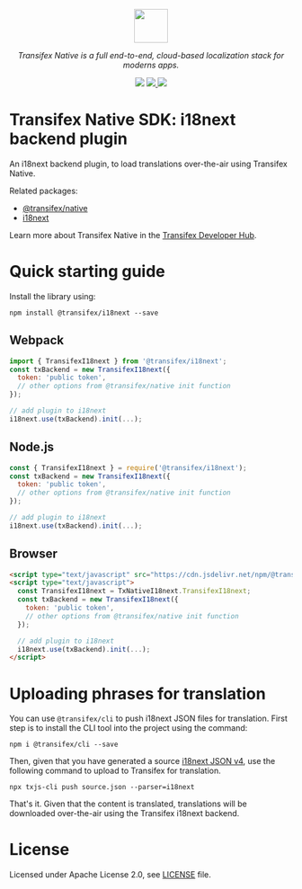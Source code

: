 <p align="center">
  <a href="https://www.transifex.com">
    <img src="https://raw.githubusercontent.com/transifex/transifex-javascript/master/media/transifex.png" height="60">
  </a>
</p>
<p align="center">
  <i>Transifex Native is a full end-to-end, cloud-based localization stack for moderns apps.</i>
</p>
<p align="center">
  <img src="https://github.com/transifex/transifex-javascript/actions/workflows/npm-publish.yml/badge.svg">
  <a href="https://www.npmjs.com/package/@transifex/i18next">
    <img src="https://img.shields.io/npm/v/@transifex/i18next.svg">
  </a>
  <a href="https://developers.transifex.com/docs/native">
    <img src="https://img.shields.io/badge/docs-transifex.com-blue">
  </a>
</p>

# Transifex Native SDK: i18next backend plugin

An i18next backend plugin, to load translations over-the-air using Transifex Native.

Related packages:
* [@transifex/native](https://www.npmjs.com/package/@transifex/native)
* [i18next](https://www.npmjs.com/package/i18next)

Learn more about Transifex Native in the [Transifex Developer Hub](https://developers.transifex.com/docs/native).

# Quick starting guide

Install the library using:

```npm install @transifex/i18next --save```

## Webpack

```js
import { TransifexI18next } from '@transifex/i18next';
const txBackend = new TransifexI18next({
  token: 'public token',
  // other options from @transifex/native init function
});

// add plugin to i18next
i18next.use(txBackend).init(...);
```

## Node.js

```js
const { TransifexI18next } = require('@transifex/i18next');
const txBackend = new TransifexI18next({
  token: 'public token',
  // other options from @transifex/native init function
});

// add plugin to i18next
i18next.use(txBackend).init(...);
```

## Browser

```html
<script type="text/javascript" src="https://cdn.jsdelivr.net/npm/@transifex/i18next/dist/browser.i18next.min.js"></script>
<script type="text/javascript">
  const TransifexI18next = TxNativeI18next.TransifexI18next;
  const txBackend = new TransifexI18next({
    token: 'public token',
    // other options from @transifex/native init function
  });

  // add plugin to i18next
  i18next.use(txBackend).init(...);
</script>
```

# Uploading phrases for translation

You can use `@transifex/cli` to push i18next JSON files for translation. First step is to install the CLI tool
into the project using the command:

```
npm i @transifex/cli --save
```

Then, given that you have generated a source [i18next JSON v4](https://www.i18next.com/misc/json-format), use the following command to
upload to Transifex for translation.

```
npx txjs-cli push source.json --parser=i18next
```

That's it. Given that the content is translated, translations will be downloaded over-the-air using the Transifex i18next backend.

# License

Licensed under Apache License 2.0, see [LICENSE](https://github.com/transifex/transifex-javascript/blob/HEAD/LICENSE) file.
